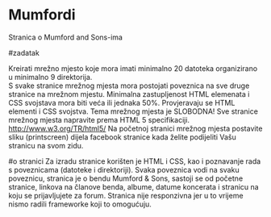 # Mumfordi
Stranica o Mumford and Sons-ima

#zadatak

Kreirati mrežno mjesto koje mora imati minimalno 20 datoteka organizirano u minimalno 9 direktorija.  
S svake stranice mrežnog mjesta mora postojati poveznica na sve druge stranice na mrežnom mjestu. 
Minimalna zastupljenost HTML elemenata i CSS svojstava mora biti veća ili jednaka 50%. Provjeravaju se 
HTML elementi i CSS svojstva. Tema mrežnog mjesta je SLOBODNA!
 Sve stranice mrežnog mjesta napravite prema HTML 5 specifikaciji.
http://www.w3.org/TR/html5/
Na početnoj stranici mrežnog mjesta postavite sliku (printscreen) dijela facebook stranice kada želite 
podijeliti Vašu stranicu na svom zidu.

#o stranici
Za izradu stranice korišten je HTML i CSS, kao i poznavanje rada s poveznicama (datoteke i direktoriji). 
Svaka poveznica vodi na svaku poveznicu, stranica je o bendu Mumford & Sons, sastoji se od početne stranice, 
linkova na članove benda, albume, datume koncerata i stranicu na koju se prijavljujete za forum. Stranica nije 
responzivna jer u to vrijeme nismo radili frameworke koji to omogućuju.
